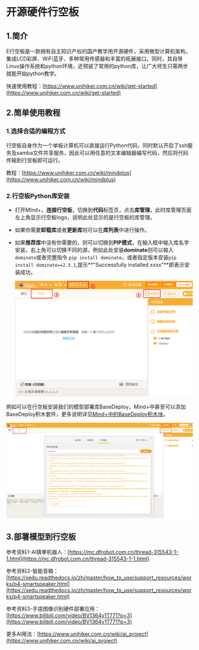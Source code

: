 # 开源硬件行空板

## 1.简介

E行空板是一款拥有自主知识产权的国产教学用开源硬件，采用微型计算机架构，集成LCD彩屏、WiFi蓝牙、多种常用传感器和丰富的拓展接口。同时，其自带Linux操作系统和python环境，还预装了常用的python库，让广大师生只需两步就能开始python教学。

快速使用教程：[https://www.unihiker.com.cn/wiki/get-started](https://www.unihiker.com.cn/wiki/get-started)

## 2.简单使用教程

### 1.选择合适的编程方式

行空板自身作为一个单板计算机可以直接运行Python代码，同时默认开启了ssh服务及samba文件共享服务，因此可以用任意的文本编辑器编写代码，然后将代码传输到行空板即可运行。

教程：[https://www.unihiker.com.cn/wiki/mindplus](https://www.unihiker.com.cn/wiki/mindplus)

### 2.行空板Python库安装

- 打开MInd+，**连接行空板**，切换到**代码**标签页，点击**库管理**，此时库管理页面左上角显示行空板logo，说明此处显示的是行空板的库管理。

- 如果你需要**卸载库**或者**更新库**则可以在**库列表**中进行操作。

- 如果**推荐库**中没有你需要的，则可以切换到**PIP模式**，在输入框中输入库名字安装，右上角可以切换不同的源，例如此处安装**dominate**则可以输入`dominate`或者完整指令 `pip install dominate`，或者指定版本安装`pip install dominate==2.5.1`,提示**"Successfully installed xxxx"**即表示安装成功。

  ![](../../images/basedeploy/install_1.png)

例如可以在行空板安装我们的模型部署库BaseDeploy，Mind+中甚至可以添加BaseDeploy积木套件，更多说明详见[Mind+中的BaseDeploy积木块](https://xedu.readthedocs.io/zh/master/basedeploy/introduction.html#mind-basedeploy)。

![](../../images/basedeploy/install_lab.png)

## 3.部署模型到行空板

参考资料1-AI猜拳机器人：[https://mc.dfrobot.com.cn/thread-315543-1-1.html](https://mc.dfrobot.com.cn/thread-315543-1-1.html)


参考资料2-智能音箱：[https://xedu.readthedocs.io/zh/master/how_to_use/support_resources/works/p4-smartspeaker.html](https://xedu.readthedocs.io/zh/master/how_to_use/support_resources/works/p4-smartspeaker.html)


参考资料3-手搓图像识别硬件部署应用：[https://www.bilibili.com/video/BV1364y1T771?p=3](https://www.bilibili.com/video/BV1364y1T771?p=3)


更多AI用法：[https://www.unihiker.com.cn/wiki/ai_project](https://www.unihiker.com.cn/wiki/ai_project)